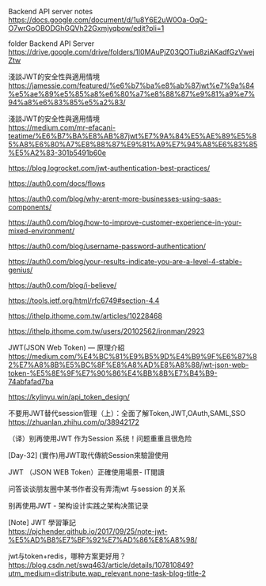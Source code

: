 
Backend API server notes <br>
https://docs.google.com/document/d/1u8Y6E2uW0Oa-OqQ-O7wrGoOBODGhGQVh22Gxmjyqbow/edit?pli=1

folder Backend API Server <br>
https://drive.google.com/drive/folders/1I0MAuPjZ03QOTiu8zjAKadfGzVwejZtw

淺談JWT的安全性與適用情境 <br>
https://jamessie.com/featured/%e6%b7%ba%e8%ab%87jwt%e7%9a%84%e5%ae%89%e5%85%a8%e6%80%a7%e8%88%87%e9%81%a9%e7%94%a8%e6%83%85%e5%a2%83/

淺談JWT的安全性與適用情境 <br>
https://medium.com/mr-efacani-teatime/%E6%B7%BA%E8%AB%87jwt%E7%9A%84%E5%AE%89%E5%85%A8%E6%80%A7%E8%88%87%E9%81%A9%E7%94%A8%E6%83%85%E5%A2%83-301b5491b60e

https://blog.logrocket.com/jwt-authentication-best-practices/

https://auth0.com/docs/flows



https://auth0.com/blog/why-arent-more-businesses-using-saas-components/

https://auth0.com/blog/how-to-improve-customer-experience-in-your-mixed-environment/

https://auth0.com/blog/username-password-authentication/

https://auth0.com/blog/your-results-indicate-you-are-a-level-4-stable-genius/

https://auth0.com/blog/i-believe/

https://tools.ietf.org/html/rfc6749#section-4.4

https://ithelp.ithome.com.tw/articles/10228468

https://ithelp.ithome.com.tw/users/20102562/ironman/2923

JWT(JSON Web Token) — 原理介紹 <br>
https://medium.com/%E4%BC%81%E9%B5%9D%E4%B9%9F%E6%87%82%E7%A8%8B%E5%BC%8F%E8%A8%AD%E8%A8%88/jwt-json-web-token-%E5%8E%9F%E7%90%86%E4%BB%8B%E7%B4%B9-74abfafad7ba

https://kylinyu.win/api_token_design/

不要用JWT替代session管理（上）：全面了解Token,JWT,OAuth,SAML,SSO <br>
https://zhuanlan.zhihu.com/p/38942172

（译）别再使用JWT 作为Session 系统！问题重重且很危险

[Day-32] (實作)用JWT取代傳統Session來驗證使用

JWT （JSON WEB Token）正確使用場景- IT閱讀

问答谈谈朋友圈中某书作者没有弄清jwt 与session 的关系

别再使用JWT - 架构设计实践之架构决策记录

[Note] JWT 學習筆記 <br>
https://pjchender.github.io/2017/09/25/note-jwt-%E5%AD%B8%E7%BF%92%E7%AD%86%E8%A8%98/

jwt与token+redis，哪种方案更好用？ <br>
https://blog.csdn.net/swq463/article/details/107810849?utm_medium=distribute.wap_relevant.none-task-blog-title-2




